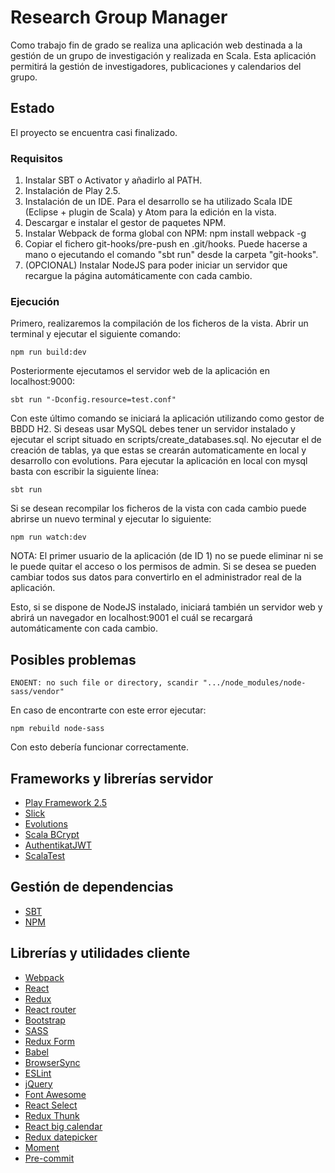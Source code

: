 # Research Group Manager

Como trabajo fin de grado se realiza una aplicación web destinada a la gestión de un grupo de investigación y realizada en Scala. Esta aplicación permitirá la gestión de investigadores, publicaciones y calendarios del grupo.

## Estado

El proyecto se encuentra casi finalizado.

### Requisitos

1. Instalar SBT o Activator y añadirlo al PATH.
2. Instalación de Play 2.5.
3. Instalación de un IDE. Para el desarrollo se ha utilizado Scala IDE (Eclipse + plugin de Scala) y Atom para la edición en la vista.
4. Descargar e instalar el gestor de paquetes NPM.
5. Instalar Webpack de forma global con NPM: npm install webpack -g
6. Copiar el fichero git-hooks/pre-push en .git/hooks. Puede hacerse a mano o ejecutando el comando "sbt run" desde la carpeta "git-hooks".
7. (OPCIONAL) Instalar NodeJS para poder iniciar un servidor que recargue la página automáticamente con cada cambio.

### Ejecución

Primero, realizaremos la compilación de los ficheros de la vista. Abrir un terminal y ejecutar el siguiente comando:

```
npm run build:dev
```

Posteriormente ejecutamos el servidor web de la aplicación en localhost:9000:

```
sbt run "-Dconfig.resource=test.conf"
```

Con este último comando se iniciará la aplicación utilizando como gestor de BBDD H2. Si deseas usar MySQL debes tener un servidor instalado y ejecutar el script situado en scripts/create_databases.sql. No ejecutar el de creación de tablas, ya que estas se crearán automaticamente en local y desarrollo con evolutions. Para ejecutar la aplicación en local con mysql basta con escribir la siguiente línea:

```
sbt run
```

Si se desean recompilar los ficheros de la vista con cada cambio puede abrirse un nuevo terminal y ejecutar lo siguiente:

```
npm run watch:dev
```

NOTA: El primer usuario de la aplicación (de ID 1) no se puede eliminar ni se le puede quitar el acceso o los permisos de admin. Si se desea se pueden cambiar todos sus datos para convertirlo en el administrador real de la aplicación.

Esto, si se dispone de NodeJS instalado, iniciará también un servidor web y abrirá un navegador en localhost:9001 el cuál se recargará automáticamente con cada cambio.

## Posibles problemas

```
ENOENT: no such file or directory, scandir ".../node_modules/node-sass/vendor"
```

En caso de encontrarte con este error ejecutar:

```
npm rebuild node-sass
```

Con esto debería funcionar correctamente.


## Frameworks y librerías servidor

* [Play Framework 2.5](https://www.playframework.com/)
* [Slick](http://slick.lightbend.com/)
* [Evolutions](https://www.playframework.com/documentation/2.5.x/Evolutions)
* [Scala BCrypt](https://github.com/t3hnar/scala-bcrypt) 
* [AuthentikatJWT](https://github.com/jasongoodwin/authentikat-jwt)
* [ScalaTest](http://www.scalatest.org/)

## Gestión de dependencias

* [SBT](http://www.scala-sbt.org/)
* [NPM](https://www.npmjs.com/)

## Librerías y utilidades cliente
* [Webpack](https://webpack.js.org/)
* [React](https://facebook.github.io/react/)
* [Redux](http://redux.js.org/)
* [React router](https://github.com/ReactTraining/react-router/)
* [Bootstrap](http://getbootstrap.com/)
* [SASS](http://sass-lang.com/)
* [Redux Form](http://redux-form.com)
* [Babel](https://babeljs.io/)
* [BrowserSync](https://browsersync.io/)
* [ESLint](http://eslint.org/)
* [jQuery](https://jquery.com/)
* [Font Awesome](http://fontawesome.io/)
* [React Select](http://jedwatson.github.io/react-select/)
* [Redux Thunk](https://github.com/gaearon/redux-thunk)
* [React big calendar](http://intljusticemission.github.io/react-big-calendar/examples/index.html)
* [Redux datepicker](https://hacker0x01.github.io/react-datepicker/)
* [Moment](https://momentjs.com/)
* [Pre-commit](https://github.com/nlf/precommit-hook)
